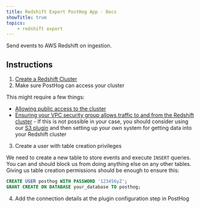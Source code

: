 ```yaml
---
title: Redshift Export PostHog App - Docs
showTitle: true
topics:
    - redshift export
---
```


Send events to AWS Redshift on ingestion.

## Instructions 

1. [Create a Redshift Cluster](https://docs.aws.amazon.com/redshift/latest/dg/tutorial-loading-data-launch-cluster.html)
2. Make sure PostHog can access your cluster 
 
This might require a few things:

- [Allowing public access to the cluster](https://aws.amazon.com/premiumsupport/knowledge-center/redshift-cluster-private-public/)
- [Ensuring your VPC security group allows traffic to and from the Redshift cluster](https://docs.aws.amazon.com/vpc/latest/userguide/VPC_SecurityGroups.html) - If this is not possible in your case, you should consider using our [S3 plugin](https://posthog.com/plugins/s3-export) and then setting up your own system for getting data into your Redshift cluster

3. Create a user with table creation privileges

We need to create a new table to store events and execute `INSERT` queries. You can and should block us from doing anything else on any other tables. Giving us table creation permissions should be enough to ensure this:

```sql
CREATE USER posthog WITH PASSWORD '123456yZ';
GRANT CREATE ON DATABASE your_database TO posthog;
```

4. Add the connection details at the plugin configuration step in PostHog
